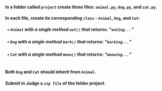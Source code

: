 #### In a folder called `project` create three files: `animal.py`, `dog.py`, and `cat.py`.
#### In each file, create its corresponding `class` - `Animal`, `Dog`, and `Cat`:
##### &nbsp; • `Animal` with a single method `eat()` that returns: "`eating...`"
##### &nbsp; • `Dog` with a single method `bark()` that returns: "`barking...`"
##### &nbsp; • `Cat` with a single method `meow()` that returns: "`meowing...`"

#### <br> Both `Dog` and `Cat` should inherit from `Animal`.
#### Submit in Judge a `zip file` of the folder project.